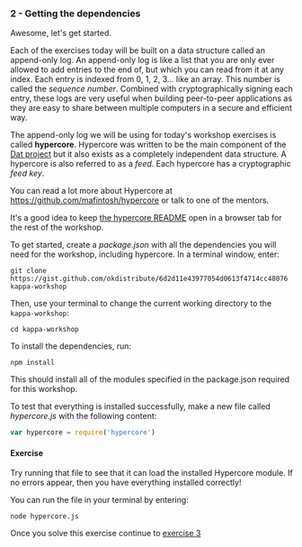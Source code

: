 ### 2 - Getting the dependencies

Awesome, let's get started.

Each of the exercises today will be built on a data structure called an append-only log. An append-only log is like a list that you are only ever allowed to add entries to the end of, but which you can read from it at any index. Each entry is indexed from 0, 1, 2, 3… like an array. This number is called the *sequence number*. Combined with cryptographically signing each entry, these logs are very useful when building peer-to-peer applications as they are easy to share between multiple computers in a secure and efficient way.

The append-only log we will be using for today's workshop exercises is called **hypercore**. Hypercore was written to be the main component of the [Dat project](https://datproject.org) but it also exists as a completely independent data structure. A hypercore is also referred to as a *feed*. Each hypercore has a cryptographic *feed key*.

You can read a lot more about Hypercore at https://github.com/mafintosh/hypercore or talk to one of the mentors.

It's a good idea to keep [the hypercore README](https://github.com/mafintosh/hypercore/blob/master/README.md) open in a browser tab for the rest of the workshop.

To get started, create a _package.json_ with all the dependencies you will need for the workshop, including hypercore. In a terminal window, enter:

```
git clone https://gist.github.com/okdistribute/6d2d11e43977054d0613f4714cc48076 kappa-workshop
```

Then, use your terminal to change the current working directory to the `kappa-workshop`:

```
cd kappa-workshop
```

To install the dependencies, run:

```
npm install
````

This should install all of the modules specified in the package.json required for this workshop.

To test that everything is installed successfully, make a new file called _hypercore.js_ with the following content:

```js
var hypercore = require('hypercore')
```

#### Exercise

Try running that file to see that it can load the installed Hypercore module. If no errors appear, then you have everything installed correctly!

You can run the file in your terminal by entering:

```
node hypercore.js
```

Once you solve this exercise continue to [exercise 3](https://github.com/kappa-db/workshop/blob/master/problems/03.md)
